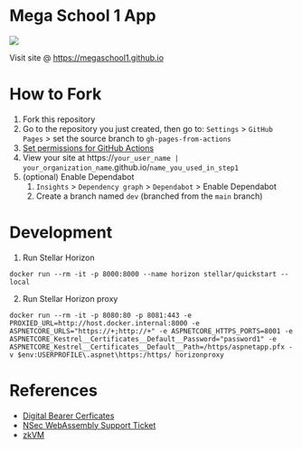 # Mega School 1 App

[![](../../workflows/gh-pages/badge.svg)](../../actions)


Visit site @ https://megaschool1.github.io

# How to Fork
1. Fork this repository
2. Go to the repository you just created, then go to: `Settings` > `GitHub Pages` > set the source branch to `gh-pages-from-actions`
3. [Set permissions for GitHub Actions](https://stackoverflow.com/questions/73687176/permission-denied-to-github-actionsbot-the-requested-url-returned-error-403)
4. View your site at https://`your_user_name | your_organization_name`.github.io/`name_you_used_in_step1`
5. (optional) Enable Dependabot
    1. `Insights` > `Dependency graph` > `Dependabot` > Enable Dependabot 
    2. Create a branch named `dev` (branched from the `main` branch)

# Development
1. Run Stellar Horizon
```shell
docker run --rm -it -p 8000:8000 --name horizon stellar/quickstart --local
```
2. Run Stellar Horizon proxy
```shell
docker run --rm -it -p 8080:80 -p 8081:443 -e PROXIED_URL=http://host.docker.internal:8000 -e ASPNETCORE_URLS="https://+;http://+" -e ASPNETCORE_HTTPS_PORTS=8001 -e ASPNETCORE_Kestrel__Certificates__Default__Password="password1" -e ASPNETCORE_Kestrel__Certificates__Default__Path=/https/aspnetapp.pfx -v $env:USERPROFILE\.aspnet\https:/https/ horizonproxy
```

# References
* [Digital Bearer Cerficates](https://nakamotoinstitute.org/library/contracts-with-bearer/)
* [NSec WebAssembly Support Ticket](https://github.com/ektrah/nsec/issues/64)
* [zkVM](https://www.lita.foundation/blog/zero-knowledge-paradigm-zkvm)
